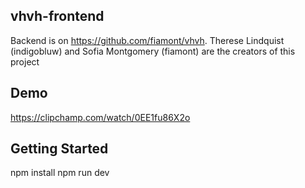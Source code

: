 ## vhvh-frontend 
Backend is on https://github.com/fiamont/vhvh.
Therese Lindquist (indigobluw) and Sofia Montgomery (fiamont) are the creators of this project

## Demo
https://clipchamp.com/watch/0EE1fu86X2o

## Getting Started
npm install
npm run dev
